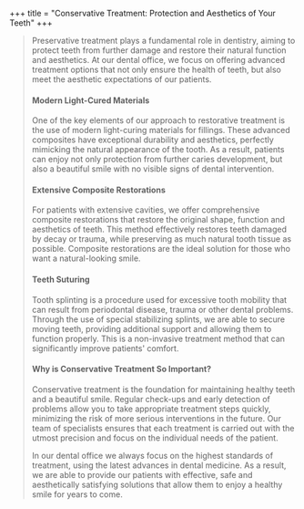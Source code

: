 +++
title = "Conservative Treatment: Protection and Aesthetics of Your Teeth"
+++

>Preservative treatment plays a fundamental role in dentistry, aiming to protect teeth from further damage and restore their natural function and aesthetics. At our dental office, we focus on offering advanced treatment options that not only ensure the health of teeth, but also meet the aesthetic expectations of our patients.
>
>#### Modern Light-Cured Materials
>One of the key elements of our approach to restorative treatment is the use of modern light-curing materials for fillings. These advanced composites have exceptional durability and aesthetics, perfectly mimicking the natural appearance of the tooth. As a result, patients can enjoy not only protection from further caries development, but also a beautiful smile with no visible signs of dental intervention.
>
>#### Extensive Composite Restorations
>For patients with extensive cavities, we offer comprehensive composite restorations that restore the original shape, function and aesthetics of teeth. This method effectively restores teeth damaged by decay or trauma, while preserving as much natural tooth tissue as possible. Composite restorations are the ideal solution for those who want a natural-looking smile.
>
>#### Teeth Suturing
>Tooth splinting is a procedure used for excessive tooth mobility that can result from periodontal disease, trauma or other dental problems. Through the use of special stabilizing splints, we are able to secure moving teeth, providing additional support and allowing them to function properly. This is a non-invasive treatment method that can significantly improve patients' comfort.
>
>#### Why is Conservative Treatment So Important?
>Conservative treatment is the foundation for maintaining healthy teeth and a beautiful smile. Regular check-ups and early detection of problems allow you to take appropriate treatment steps quickly, minimizing the risk of more serious interventions in the future. Our team of specialists ensures that each treatment is carried out with the utmost precision and focus on the individual needs of the patient.
>
>In our dental office we always focus on the highest standards of treatment, using the latest advances in dental medicine. As a result, we are able to provide our patients with effective, safe and aesthetically satisfying solutions that allow them to enjoy a healthy smile for years to come.